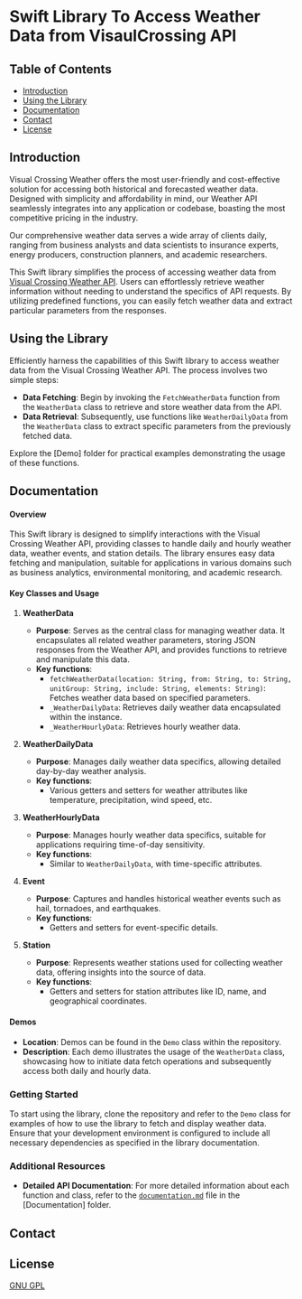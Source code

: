 # Swift Library To Access Weather Data from VisaulCrossing API

## Table of Contents
* [Introduction](#introduction)
* [Using the Library](#using-the-library)
* [Documentation](#documentation)
* [Contact](#contact)
* [License](#license)

## Introduction
Visual Crossing Weather offers the most user-friendly and cost-effective solution for accessing both historical and forecasted weather data. Designed with simplicity and affordability in mind, our Weather API seamlessly integrates into any application or codebase, boasting the most competitive pricing in the industry.

Our comprehensive weather data serves a wide array of clients daily, ranging from business analysts and data scientists to insurance experts, energy producers, construction planners, and academic researchers.

This Swift library simplifies the process of accessing weather data from [Visual Crossing Weather API](https://www.visualcrossing.com/weather-api). Users can effortlessly retrieve weather information without needing to understand the specifics of API requests. By utilizing predefined functions, you can easily fetch weather data and extract particular parameters from the responses.

## Using the Library
Efficiently harness the capabilities of this Swift library to access weather data from the Visual Crossing Weather API. The process involves two simple steps:
* **Data Fetching**: Begin by invoking the `FetchWeatherData` function from the `WeatherData` class to retrieve and store weather data from the API.
* **Data Retrieval**: Subsequently, use functions like `WeatherDailyData` from the `WeatherData` class to extract specific parameters from the previously fetched data.

Explore the [Demo] folder for practical examples demonstrating the usage of these functions.

## Documentation
#### Overview
This Swift library is designed to simplify interactions with the Visual Crossing Weather API, providing classes to handle daily and hourly weather data, weather events, and station details. The library ensures easy data fetching and manipulation, suitable for applications in various domains such as business analytics, environmental monitoring, and academic research.

#### Key Classes and Usage

1. **WeatherData**
   - **Purpose**: Serves as the central class for managing weather data. It encapsulates all related weather parameters, storing JSON responses from the Weather API, and provides functions to retrieve and manipulate this data.
   - **Key functions**:
     - `fetchWeatherData(location: String, from: String, to: String, unitGroup: String, include: String, elements: String)`: Fetches weather data based on specified parameters.
     - `_WeatherDailyData`: Retrieves daily weather data encapsulated within the instance.
     - `_WeatherHourlyData`: Retrieves hourly weather data.

2. **WeatherDailyData**
   - **Purpose**: Manages daily weather data specifics, allowing detailed day-by-day weather analysis.
   - **Key functions**:
     - Various getters and setters for weather attributes like temperature, precipitation, wind speed, etc.

3. **WeatherHourlyData**
   - **Purpose**: Manages hourly weather data specifics, suitable for applications requiring time-of-day sensitivity.
   - **Key functions**:
     - Similar to `WeatherDailyData`, with time-specific attributes.

4. **Event**
   - **Purpose**: Captures and handles historical weather events such as hail, tornadoes, and earthquakes.
   - **Key functions**:
     - Getters and setters for event-specific details.

5. **Station**
   - **Purpose**: Represents weather stations used for collecting weather data, offering insights into the source of data.
   - **Key functions**:
     - Getters and setters for station attributes like ID, name, and geographical coordinates.

#### Demos
- **Location**: Demos can be found in the `Demo` class within the repository.
- **Description**: Each demo illustrates the usage of the `WeatherData` class, showcasing how to initiate data fetch operations and subsequently access both daily and hourly data.

### Getting Started
To start using the library, clone the repository and refer to the `Demo` class for examples of how to use the library to fetch and display weather data. Ensure that your development environment is configured to include all necessary dependencies as specified in the library documentation.

### Additional Resources
- **Detailed API Documentation**: For more detailed information about each function and class, refer to the [`documentation.md`](./Documentation/documentation.md) file in the [Documentation] folder.

## Contact


## License
[GNU GPL](LICENSE.txt)
